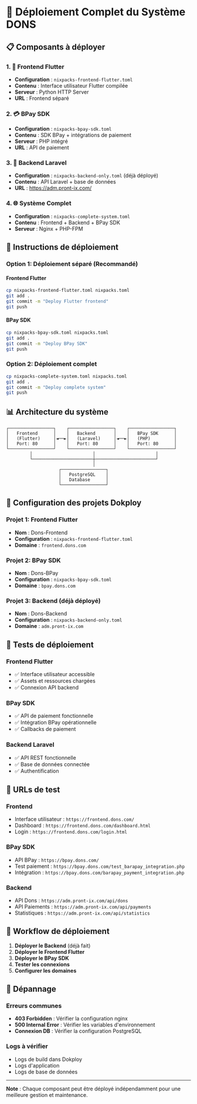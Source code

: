 # 🚀 Déploiement Complet du Système DONS

## 📋 Composants à déployer

### 1. 🎯 Frontend Flutter
- **Configuration** : `nixpacks-frontend-flutter.toml`
- **Contenu** : Interface utilisateur Flutter compilée
- **Serveur** : Python HTTP Server
- **URL** : Frontend séparé

### 2. 💳 BPay SDK
- **Configuration** : `nixpacks-bpay-sdk.toml`
- **Contenu** : SDK BPay + intégrations de paiement
- **Serveur** : PHP intégré
- **URL** : API de paiement

### 3. 🔧 Backend Laravel
- **Configuration** : `nixpacks-backend-only.toml` (déjà déployé)
- **Contenu** : API Laravel + base de données
- **URL** : https://adm.pront-ix.com/

### 4. 🌐 Système Complet
- **Configuration** : `nixpacks-complete-system.toml`
- **Contenu** : Frontend + Backend + BPay SDK
- **Serveur** : Nginx + PHP-FPM

## 🚀 Instructions de déploiement

### Option 1: Déploiement séparé (Recommandé)

#### Frontend Flutter
```bash
cp nixpacks-frontend-flutter.toml nixpacks.toml
git add .
git commit -m "Deploy Flutter frontend"
git push
```

#### BPay SDK
```bash
cp nixpacks-bpay-sdk.toml nixpacks.toml
git add .
git commit -m "Deploy BPay SDK"
git push
```

### Option 2: Déploiement complet
```bash
cp nixpacks-complete-system.toml nixpacks.toml
git add .
git commit -m "Deploy complete system"
git push
```

## 📊 Architecture du système

```
┌─────────────────┐    ┌─────────────────┐    ┌─────────────────┐
│   Frontend      │    │   Backend       │    │   BPay SDK      │
│   (Flutter)     │◄──►│   (Laravel)     │◄──►│   (PHP)         │
│   Port: 80      │    │   Port: 80      │    │   Port: 80      │
└─────────────────┘    └─────────────────┘    └─────────────────┘
         │                       │                       │
         └───────────────────────┼───────────────────────┘
                                 │
                    ┌─────────────────┐
                    │   PostgreSQL    │
                    │   Database      │
                    └─────────────────┘
```

## 🔧 Configuration des projets Dokploy

### Projet 1: Frontend Flutter
- **Nom** : Dons-Frontend
- **Configuration** : `nixpacks-frontend-flutter.toml`
- **Domaine** : `frontend.dons.com`

### Projet 2: BPay SDK
- **Nom** : Dons-BPay
- **Configuration** : `nixpacks-bpay-sdk.toml`
- **Domaine** : `bpay.dons.com`

### Projet 3: Backend (déjà déployé)
- **Nom** : Dons-Backend
- **Configuration** : `nixpacks-backend-only.toml`
- **Domaine** : `adm.pront-ix.com`

## 🧪 Tests de déploiement

### Frontend Flutter
- ✅ Interface utilisateur accessible
- ✅ Assets et ressources chargées
- ✅ Connexion API backend

### BPay SDK
- ✅ API de paiement fonctionnelle
- ✅ Intégration BPay opérationnelle
- ✅ Callbacks de paiement

### Backend Laravel
- ✅ API REST fonctionnelle
- ✅ Base de données connectée
- ✅ Authentification

## 📝 URLs de test

### Frontend
- Interface utilisateur : `https://frontend.dons.com/`
- Dashboard : `https://frontend.dons.com/dashboard.html`
- Login : `https://frontend.dons.com/login.html`

### BPay SDK
- API BPay : `https://bpay.dons.com/`
- Test paiement : `https://bpay.dons.com/test_barapay_integration.php`
- Intégration : `https://bpay.dons.com/barapay_payment_integration.php`

### Backend
- API Dons : `https://adm.pront-ix.com/api/dons`
- API Paiements : `https://adm.pront-ix.com/api/payments`
- Statistiques : `https://adm.pront-ix.com/api/statistics`

## 🔄 Workflow de déploiement

1. **Déployer le Backend** (déjà fait)
2. **Déployer le Frontend Flutter**
3. **Déployer le BPay SDK**
4. **Tester les connexions**
5. **Configurer les domaines**

## 🚨 Dépannage

### Erreurs communes
- **403 Forbidden** : Vérifier la configuration nginx
- **500 Internal Error** : Vérifier les variables d'environnement
- **Connexion DB** : Vérifier la configuration PostgreSQL

### Logs à vérifier
- Logs de build dans Dokploy
- Logs d'application
- Logs de base de données

---

**Note** : Chaque composant peut être déployé indépendamment pour une meilleure gestion et maintenance.
